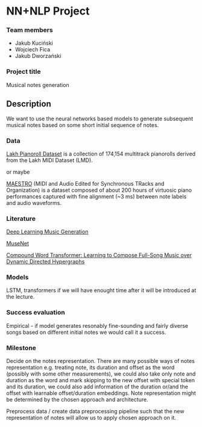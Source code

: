 # NN+NLP Project

### Team members
* Jakub Kuciński
* Wojciech Fica
* Jakub Dworzański

### Project title
Musical notes generation

## Description
We want to use the neural networks based models to generate subsequent musical notes based on some short initial sequence of notes.

### Data
[Lakh Pianoroll Dataset](https://salu133445.github.io/lakh-pianoroll-dataset/?fbclid=IwAR0_N-3A5eHLrA8_HtYadnUvfOcdzugzHyiOVpUqfEqaFSRXRFSeTQiCCC8) is a collection of 174,154 multitrack pianorolls derived from the Lakh MIDI Dataset (LMD).

or maybe

[MAESTRO](https://magenta.tensorflow.org/datasets/maestro) (MIDI and Audio Edited for Synchronous TRacks and Organization) is a dataset composed of about 200 hours of virtuosic piano performances captured with fine alignment (~3 ms) between note labels and audio waveforms.

### Literature
[Deep Learning Music Generation](https://cs230.stanford.edu/projects_fall_2019/reports/26258004.pdf)

[MuseNet](https://openai.com/blog/musenet/)

[Compound Word Transformer: Learning to Compose Full-Song Music
over Dynamic Directed Hypergraphs](https://arxiv.org/pdf/2101.02402v1.pdf)

### Models
LSTM, transformers if we will have enought time after it will be introduced at the lecture.

### Success evaluation
Empirical - if model generates resonably fine-sounding and  fairly diverse songs based on different initial notes we would call it a success.

### Milestone
Decide on the notes representation. There are many possible ways of notes representation e.g. treating note, its duration and offset as the word (possibly with some other measurements), we could also take only note and duration as the word and mark skipping to the new offset with special token and its duration, we could also add information of the duration or/and the offset with learnable offset/duration embeddings. Note representation might be determined by the chosen approach and architecture.

Preprocess data / create data preprocessing pipeline such that the new representation of notes will allow us to apply chosen approach on it.


